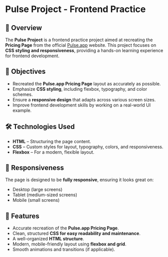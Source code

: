 # Pulse Project - Frontend Practice

## 📌 Overview

The **Pulse Project** is a frontend practice project aimed at recreating the **Pricing Page** from the official [Pulse.app](https://pulse.app/) website. This project focuses on **CSS styling and responsiveness**, providing a hands-on learning experience for frontend development.

## 🎯 Objectives

- Recreated the **Pulse.app Pricing Page** layout as accurately as possible.
- Emphasize **CSS styling**, including flexbox, typography, and color schemes.
- Ensure a **responsive design** that adapts across various screen sizes.
- Improve frontend development skills by working on a real-world UI example.

## 🛠️ Technologies Used

- **HTML** – Structuring the page content.
- **CSS** – Custom styles for layout, typography, colors, and responsiveness.
- **Flexbox** – For a modern, flexible layout.

## 📱 Responsiveness

The page is designed to be **fully responsive**, ensuring it looks great on:
- Desktop (large screens)
- Tablet (medium-sized screens)
- Mobile (small screens)

## 🚀 Features

- Accurate recreation of the **Pulse.app Pricing Page**.
- Clean, structured **CSS for easy readability and maintenance**.
- A well-organized **HTML structure**.
- Modern, mobile-friendly layout using **flexbox and grid**.
- Smooth animations and transitions (if applicable).

